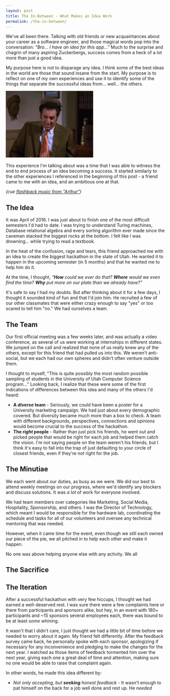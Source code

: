 ```yaml
---
layout: post
title: The In-Between - What Makes an Idea Work
permalink: /the-in-between/
---
```


We've all been there. Talking with old friends or new acquaintances about your career as a software engineer, and those magical words pop into the conversation: _"Bro... I have an idea for this app..."_ Much to the surprise and chagrin of many aspiring Zuckerbergs, success comes from a heck of a lot more than just a good idea.

My purpose here is not to disparage any idea. I think some of the best ideas in the world are those that sound insane from the start. My purpose is to reflect on one of my own experiences and use it to identify some of the things that separate the successful ideas from... well... the others.

![alt text](/images/kramer.gif)

This experience I'm talking about was a time that I was able to witness the end to end process of an idea becoming a success. It started similarly to the other experiences I referenced in the beginning of this post - a friend came to me with an idea, and an ambitious one at that. 

_(cue [flashback music from "Arthur"](https://www.youtube.com/watch?v=PMrjMdkKbc0))_

## The Idea

It was April of 2016. I was just about to finish one of the most difficult semesters I'd had to date. I was trying to understand Turing machines, Database relational algebra and every sorting algorithm ever made since the caveman stacked the biggest rocks at the bottom. I felt like I was drowning... while trying to read a textbook. 

In the heat of the confusion, rage and tears, this friend approached me with an idea to create the biggest hackathon in the state of Utah. He wanted it to happen in the upcoming semester (in 5 months) and that he wanted me to help him do it. 

At the time, I thought, _"**How** could we ever do that? **Where** would we even find the time? **Why** put more on our plate than we already have?"_ 

It's safe to say I had my doubts. But after thinking about it for a few days, I thought it sounded kind of fun and that I'd join him. He recruited a few of our other classmates that were either crazy enough to say "yes" or too scared to tell him "no." We had ourselves a team.

## The Team

Our first official meeting was a few weeks later, and was actually a video conference, as several of us were working at internships in different states. We jumped on the call and realized that none of us really knew any of the others, except for this friend that had pulled us into this. We weren't anti-social, but we each had our own spheres and didn't often venture outside them. 

I thought to myself, "This is quite possibly the most random possible sampling of students in the University of Utah Computer Science program..." Looking back, I realize that these were some of the first indications of differences between this idea and many of the others I'd heard:
- **A *diverse* team** - Seriously, we could have been a poster for a University marketing campaign. We had just about every demographic covered. But diversity became much more than a box to check. A team with different backgrounds, perspectives, connections and opinions would become crucial to the success of the hackathon.
- **The *right* people** - Rather than just pick his friends, he went out and picked people that would be right for each job and helped them catch the vision. I'm not saying people on the team weren't his friends, but I think it's easy to fall into the trap of just defaulting to your circle of closest friends, even if they're not right for the job.

## The Minutiae

We each went about our duties, as busy as we were. We did our best to attend weekly meetings on our progress, where we'd identify any blockers and discuss solutions. It was *a lot* of work for everyone involved.

We had team members over categories like Marketing, Social Media, Hospitality, Sponsorship, and others. I was the Director of Technology, which meant I would be responsible for the hardware lab, coordinating the schedule and tasks for all of our volunteers and oversee any technical mentoring that was needed.

However, when it came time for the event, even though we still each owned our piece of the pie, we all pitched in to help each other and make it happen.

No one was above helping anyone else with any activity. We all

## The Sacrifice

## The Iteration

After a successful hackathon with very few hiccups, I thought we had earned a well-deserved rest. I was sure there were a few complaints here or there from participants and sponsors alike, but hey, in an event with 180+ participants and ~15 sponsors several employees each, there was bound to be at least _some_ whining. 

It wasn't that I didn't care, I just thought we had a little bit of time before we needed to worry about it again. My friend felt differently. After the feedback survey came back, he personally spoke with each sponsor, apologizing if necessary for any inconvenience and pledging to make the changes for the next year. I watched as those items of feedback tormented him over the next year, giving each one a great deal of time and attention, making sure no one would be able to raise that complaint again.

In other words, he made this idea different by: 
- *Not only accepting, but **seeking** honest feedback* - It wasn't enough to pat himself on the back for a job well done and rest up. He *needed*  